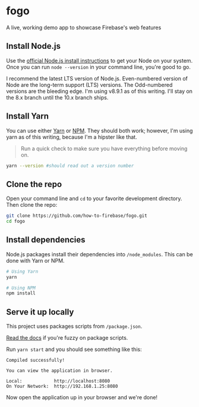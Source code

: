 # fogo

A live, working demo app to showcase Firebase's web features

## Install Node.js

Use the [official Node.js install instructions](https://nodejs.org/en/download/) to get your
Node on your system. Once you can run ```node --version``` in your command line, you're good to go.

I recommend the latest LTS version of Node.js. Even-numbered version of Node are the long-term 
support (LTS) versions. The Odd-numbered versions are the bleeding edge. I'm using v8.9.1 as of 
this writing. I'll stay on the 8.x branch until the 10.x branch ships.

## Install Yarn

You can use either [Yarn](https://yarnpkg.com/lang/en/docs/install/) or 
[NPM](https://www.npmjs.com/get-npm). They should both work; however, I'm using yarn as of this 
writing, because I'm a hipster like that.

> Run a quick check to make sure you have everything before moving on.

```bash
yarn --version #should read out a version number
```


## Clone the repo

Open your command line and ```cd``` to your favorite development directory. Then clone the repo:

```bash
git clone https://github.com/how-to-firebase/fogo.git
cd fogo
```


## Install dependencies

Node.js packages install their dependencies into ```/node_modules```. This can be done with 
Yarn or NPM.

```bash
# Using Yarn
yarn
```

```bash
# Using NPM
npm install
```

## Serve it up locally

This project uses packages scripts from ```/package.json```. 

[Read the docs](https://yarnpkg.com/lang/en/docs/cli/run/) if you're fuzzy on package scripts.

Run ```yarn start``` and you should see something like this:

```
Compiled successfully!

You can view the application in browser.

Local:            http://localhost:8080
On Your Network:  http://192.168.1.25:8080

```

Now open the application up in your browser and we're done!


